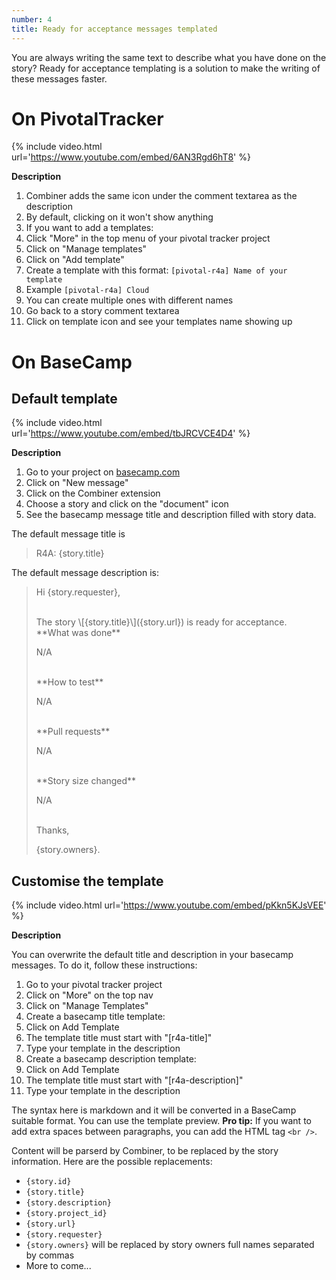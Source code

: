 ```yaml
---
number: 4
title: Ready for acceptance messages templated
---
```

You are always writing the same text to describe what you have done on the
story? Ready for acceptance templating is a solution to make the writing
of these messages faster.

On PivotalTracker
=================

{% include video.html url='https://www.youtube.com/embed/6AN3Rgd6hT8' %}

**Description**

1. Combiner adds the same icon under the comment textarea as the description
2. By default, clicking on it won't show anything
3. If you want to add a templates:
  1. Click "More" in the top menu of your pivotal tracker project
  2. Click on "Manage templates"
  3. Click on "Add template"
  4. Create a template with this format: `[pivotal-r4a] Name of your template`
  5. Example `[pivotal-r4a] Cloud`
  6. You can create multiple ones with different names
4. Go back to a story comment textarea
5. Click on template icon and see your templates name showing up

On BaseCamp
===========

Default template
----------------

{% include video.html url='https://www.youtube.com/embed/tbJRCVCE4D4' %}

**Description**

1. Go to your project on [basecamp.com](https://basecamp.com)
2. Click on "New message"
3. Click on the Combiner extension
4. Choose a story and click on the "document" icon
5. See the basecamp message title and description filled with story data.

The default message title is

> R4A: {story.title}

The default message description is:

> Hi {story.requester},
>
> <br />
> The story \[{story.title}\]({story.url}) is ready for acceptance.
>
> <br />
> **What was done**
>
> N/A
>
> <br />
> **How to test**
>
> N/A
>
> <br />
> **Pull requests**
>
> N/A
>
> <br />
> **Story size changed**
>
> N/A
>
> <br />
> Thanks,
>
> {story.owners}.

Customise the template
----------------------

{% include video.html url='https://www.youtube.com/embed/pKkn5KJsVEE' %}

**Description**

You can overwrite the default title and description in your basecamp messages.
To do it, follow these instructions:

1. Go to your pivotal tracker project
2. Click on "More" on the top nav
3. Click on "Manage Templates"
4. Create a basecamp title template:
  1. Click on Add Template
  2. The template title must start with "[r4a-title]"
  3. Type your template in the description
5. Create a basecamp description template:
  1. Click on Add Template
  2. The template title must start with "[r4a-description]"
  3. Type your template in the description

The syntax here is markdown and it will be converted in a BaseCamp suitable
format. You can use the template preview. **Pro tip:** If you want to add
extra spaces between paragraphs, you can add the HTML tag `<br />`.

Content will be parserd by Combiner, to be replaced by the story information.
Here are the possible replacements:

- `{story.id}`
- `{story.title}`
- `{story.description}`
- `{story.project_id}`
- `{story.url}`
- `{story.requester}`
- `{story.owners}` will be replaced by story owners full names separated by
commas
- More to come...
